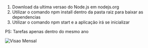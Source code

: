 1. Download da ultima versao do Node.js em nodejs.org
2. Utilizar o comando npm install dentro da pasta raiz para baixar as dependencias
3. Utilizar o comando npm start e a aplicação irá se inicializar


PS:
Tarefas apenas dentro do mesmo ano

![Visao Mensal](https://github.com/athemiz/Front-End/TaskCalendar/img/blob/master/img_1.png?raw=true)
